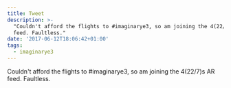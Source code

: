 ```yaml
---
title: Tweet
description: >-
  "Couldn't afford the flights to #imaginarye3, so am joining the 4(22/7)s AR
  feed. Faultless."
date: '2017-06-12T18:06:42+01:00'
tags:
  - imaginarye3
---
```

Couldn't afford the flights to #imaginarye3, so am joining the 4(22/7)s AR feed. Faultless.
